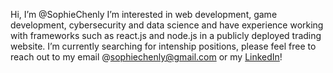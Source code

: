 Hi, I’m @SophieChenly
I’m interested in web development, game development, cybersecurity and data science and have experience working with frameworks such as react.js and node.js in a publicly deployed trading website.
I’m currently searching for intenship positions, please feel free to reach out to my email @sophiechenly@gmail.com or my [LinkedIn](https://hk.linkedin.com/in/sophie-chen-593154248)!

<!---
Soapdasnake/Soapdasnake is a ✨ special ✨ repository because its `README.md` (this file) appears on your GitHub profile.
You can click the Preview link to take a look at your changes.
--->
